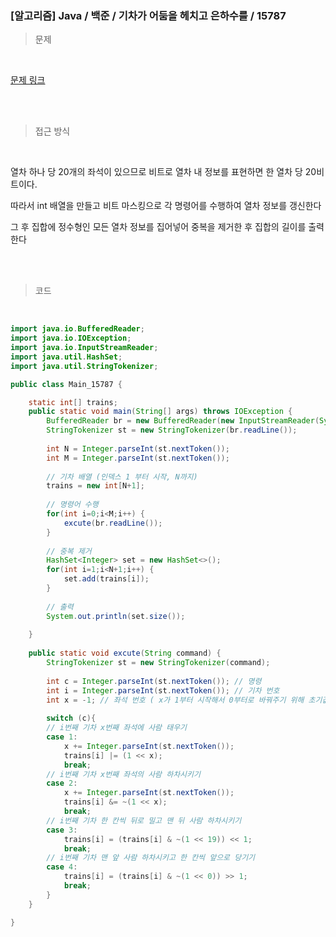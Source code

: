 <h3>[알고리즘]  Java / 백준 / 기차가 어둠을 헤치고 은하수를 / 15787 </h3>

> 문제
> 

<br>

[문제 링크](https://www.acmicpc.net/problem/1339)

<br>

<br>

> 접근 방식
> 

<br>

열차 하나 당 20개의 좌석이 있으므로 비트로 열차 내 정보를 표현하면 한 열차 당 20비트이다.

따라서  int 배열을 만들고 비트 마스킹으로 각 명령어를 수행하여 열차 정보를 갱신한다

그 후 집합에 정수형인 모든 열차 정보를 집어넣어 중복을 제거한 후 집합의 길이를 출력한다

<br>
<br>

> 코드
> 

<br>

```java
import java.io.BufferedReader;
import java.io.IOException;
import java.io.InputStreamReader;
import java.util.HashSet;
import java.util.StringTokenizer;

public class Main_15787 {

	static int[] trains;
	public static void main(String[] args) throws IOException {
		BufferedReader br = new BufferedReader(new InputStreamReader(System.in));
		StringTokenizer st = new StringTokenizer(br.readLine());
		
		int N = Integer.parseInt(st.nextToken());
		int M = Integer.parseInt(st.nextToken());
		
		// 기차 배열 (인덱스 1 부터 시작, N까지)
		trains = new int[N+1];
		
		// 명령어 수행
		for(int i=0;i<M;i++) {
			excute(br.readLine());
		}
		
		// 중복 제거
		HashSet<Integer> set = new HashSet<>();
		for(int i=1;i<N+1;i++) {
			set.add(trains[i]);
		}
		
		// 출력
		System.out.println(set.size());
		
	}
	
	public static void excute(String command) {
		StringTokenizer st = new StringTokenizer(command);
		
		int c = Integer.parseInt(st.nextToken()); // 명령
		int i = Integer.parseInt(st.nextToken()); // 기차 번호
		int x = -1; // 좌석 번호 ( x가 1부터 시작해서 0부터로 바꿔주기 위해 초기값 -1로 설정, 이후 x에 입력값을 더하는 방식)
		
		switch (c){
		// i번째 기차 x번째 좌석에 사람 태우기
		case 1:
			x += Integer.parseInt(st.nextToken());
			trains[i] |= (1 << x);
			break;
		// i번째 기차 x번째 좌석의 사람 하차시키기
		case 2:
			x += Integer.parseInt(st.nextToken());
			trains[i] &= ~(1 << x);
			break;
		// i번째 기차 한 칸씩 뒤로 밀고 맨 뒤 사람 하차시키기
		case 3:
			trains[i] = (trains[i] & ~(1 << 19)) << 1;
			break;
		// i번째 기차 맨 앞 사람 하차시키고 한 칸씩 앞으로 당기기
		case 4:
			trains[i] = (trains[i] & ~(1 << 0)) >> 1;
			break;
		}
	}

}
```

